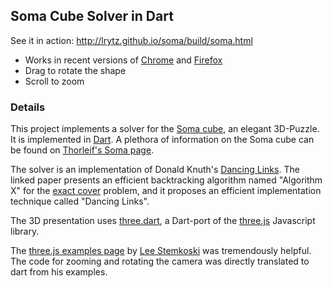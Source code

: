 ## Soma Cube Solver in Dart

See it in action: http://lrytz.github.io/soma/build/soma.html

* Works in recent versions of [Chrome](https://www.google.com/chrome/) and [Firefox](http://www.mozilla.org/firefox/)
* Drag to rotate the shape
* Scroll to zoom

### Details

This project implements a solver for the [Soma cube](http://en.wikipedia.org/wiki/Soma_cube), an elegant
3D-Puzzle. It is implemented in [Dart](https://www.dartlang.org/). A plethora of information on the Soma cube
can be found on [Thorleif's Soma page](http://www.fam-bundgaard.dk/SOMA/SOMA.HTM).

The solver is an implementation of Donald Knuth's [Dancing Links](http://arxiv.org/pdf/cs/0011047v1.pdf). The
linked paper presents an efficient backtracking algorithm named "Algorithm X" for the
[exact cover](http://en.wikipedia.org/wiki/Exact_cover) problem, and it proposes an efficient implementation
technique called "Dancing Links".

The 3D presentation uses [three.dart](http://threedart.github.io/three.dart/), a Dart-port of the
[three.js](http://threejs.org/) Javascript library.

The [three.js examples page](http://stemkoski.github.io/Three.js/) by
[Lee Stemkoski](http://home.adelphi.edu/~stemkoski/) was tremendously helpful. The code for zooming and rotating
the camera was directly translated to dart from his examples.
